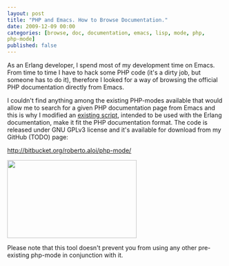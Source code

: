 ```yaml
--- 
layout: post
title: "PHP and Emacs. How to Browse Documentation."
date: 2009-12-09 00:00
categories: [browse, doc, documentation, emacs, lisp, mode, php,
php-mode]
published: false
---
```

As an Erlang developer, I spend most of my development time on
Emacs. From time to time I have to hack some PHP code (it's a dirty
job, but someone has to do it), therefore I looked for a way of
browsing the official PHP documentation directly from Emacs.

I couldn't find anything among the existing PHP-modes available that
would allow me to search for a given PHP documentation page from
Emacs and this is why I modified an <a
href="http://forum.trapexit.org/viewtopic.php?p=44248&amp;sid=cfc162ee3e2cbcc16b9af5e20a2bc85a"
target="_blank">existing script</a>, intended to be used with the
Erlang documentation, make it fit the PHP documentation format. The
code is released under GNU GPLv3 license and it's available for
download from my GitHub (TODO) page:

<a href="http://bitbucket.org/roberto.aloi/php-mode/" target="_blank">http://bitbucket.org/roberto.aloi/php-mode/</a>

<a href="http://aloiroberto.files.wordpress.com/2009/12/php2.jpg"><img class="aligncenter size-medium wp-image-193" title="browse-php-doc at work" src="http://aloiroberto.files.wordpress.com/2009/12/php2.jpg?w=300" alt="" width="300" height="181" /></a>

Please note that this tool doesn't prevent you from using any other pre-existing php-mode in conjunction with it.
